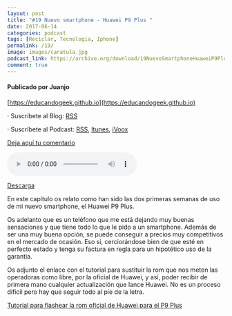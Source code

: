 ```yaml
---
layout: post
title: "#19 Nuevo smartphone - Huawei P9 Plus "
date: 2017-06-14
categories: podcast
tags: [Reciclar, Tecnologia, Iphone]
permalink: /19/
image: images/caratula.jpg
podcast_link: https://archive.org/download/19NuevoSmartphoneHuaweiP9Plus/19-nuevo-smartphone-huawei-p9-plus.mp3
comment: true
---
```


#### Publicado por Juanjo

[https://educandogeek.github.io](https://educandogeek.github.io)

· Suscríbete al Blog: [RSS](http://feeds.feedburner.com/educandogeekblog)

· Suscríbete al Podcast: [RSS](http://feeds.feedburner.com/educandogeek), [Itunes](https://itunes.apple.com/es/podcast/educando-geek/id1110060146?mt=2), [iVoox](https://www.ivoox.com/podcast-educando-geek_sq_f1289274_1.html)

[Deja aquí tu comentario](https://educandogeek.github.io/19/)

<audio controls>
  <source src="{{ page.podcast_link }}" type="audio/mp3">
</audio>


[Descarga][Mp3]


En este capítulo os relato como han sido las dos primeras semanas de uso de mi nuevo smartphone, el Huawei P9 Plus.

Os adelanto que es un teléfono que me está dejando muy buenas sensaciones y que tiene todo lo que le pido a un smartphone. Además de ser una muy buena opción, se puede conseguir a precios muy competitivos en el mercado de ocasión. Eso si, cerciorándose bien de que esté en perfecto estado y tenga su factura en regla para un hipotético uso de la garantía.

Os adjunto el enlace con el tutorial para sustituir la rom que nos meten las operadoras como libre, por la oficial de Huawei, y así, poder recibir de primera mano cualquier actualización que lance Huawei. No es un proceso dificil pero hay que seguir todo al pie de la letra.

[Tutorial para flashear la rom oficial de Huawei para el P9 Plus](http://www.htcmania.com/showthread.php?t=1200861)


[Mp3]: https://archive.org/download/19NuevoSmartphoneHuaweiP9Plus/19-nuevo-smartphone-huawei-p9-plus.mp3